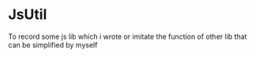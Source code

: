 # JsUtil
To record some js lib which i wrote or imitate the function of other lib that can be simplified by myself
